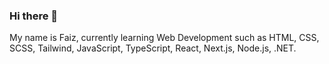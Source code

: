 ### Hi there 👋

My name is Faiz, currently learning Web Development such as HTML, CSS, SCSS, Tailwind, JavaScript, TypeScript, React, Next.js, Node.js, .NET.

